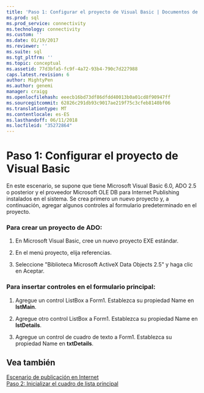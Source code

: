 ```yaml
---
title: 'Paso 1: Configurar el proyecto de Visual Basic | Documentos de Microsoft'
ms.prod: sql
ms.prod_service: connectivity
ms.technology: connectivity
ms.custom: ''
ms.date: 01/19/2017
ms.reviewer: ''
ms.suite: sql
ms.tgt_pltfrm: ''
ms.topic: conceptual
ms.assetid: 77d3bfa5-fc9f-4a72-93b4-790c7d227988
caps.latest.revision: 6
author: MightyPen
ms.author: genemi
manager: craigg
ms.openlocfilehash: eeecb16bd73df86dfdd40013b0a01cd8f90947ff
ms.sourcegitcommit: 62826c291db93c9017ae219f75c3cfeb8140bf06
ms.translationtype: MT
ms.contentlocale: es-ES
ms.lasthandoff: 06/11/2018
ms.locfileid: "35272864"
---
```

# <a name="step-1-set-up-the-visual-basic-project"></a>Paso 1: Configurar el proyecto de Visual Basic
En este escenario, se supone que tiene Microsoft Visual Basic 6.0, ADO 2.5 o posterior y el proveedor Microsoft OLE DB para Internet Publishing instalados en el sistema. Se crea primero un nuevo proyecto y, a continuación, agregar algunos controles al formulario predeterminado en el proyecto.  
  
### <a name="to-create-an-ado-project"></a>Para crear un proyecto de ADO:  
  
1.  En Microsoft Visual Basic, cree un nuevo proyecto EXE estándar.  
  
2.  En el menú proyecto, elija referencias.  
  
3.  Seleccione "Biblioteca Microsoft ActiveX Data Objects 2.5" y haga clic en Aceptar.  
  
### <a name="to-insert-controls-on-the-main-form"></a>Para insertar controles en el formulario principal:  
  
1.  Agregue un control ListBox a Form1. Establezca su propiedad Name en **lstMain**.  
  
2.  Agregue otro control ListBox a Form1. Establezca su propiedad Name en **lstDetails**.  
  
3.  Agregue un control de cuadro de texto a Form1. Establezca su propiedad Name en **txtDetails**.  
  
## <a name="see-also"></a>Vea también  
 [Escenario de publicación en Internet](../../../ado/guide/data/internet-publishing-scenario.md)   
 [Paso 2: Inicializar el cuadro de lista principal](../../../ado/guide/data/step-2-initialize-the-main-list-box.md)
